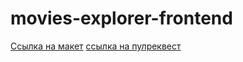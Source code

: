 # movies-explorer-frontend
<a href="https://disk.yandex.ru/d/6bInHWjXJZF_pA">Ссылка на макет<a>
<a href="https://github.com/NeonBonesjs/movies-explorer-frontend/pull/2">ссылка на пулреквест<a>
